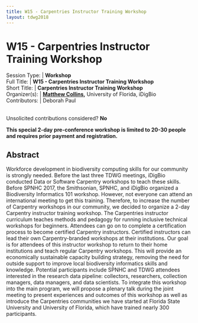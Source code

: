 ```yaml
---
title: W15 - Carpentries Instructor Training Workshop
layout: tdwg2018
---
```


# W15 - Carpentries Instructor Training Workshop

Session Type: | **Workshop**  
Full Title:   | **W15 - Carpentries Instructor Training Workshop**  
Short Title:  | **Carpentries Instructor Training Workshop**  
Organizer(s): | **[Matthew Collins](mailto:mcollins@acis.ufl.edu),** University of Florida, iDigBio  
Contributors: | Deborah Paul  

<p><br />Unsolicited contributions considered?  <strong>No</strong></p>  

**This special 2-day pre-conference workshop is limited to 20-30 people and requires prior payment and registration.**

<!--
**How many 80-minute sessions are you requesting?** N/A two days prior to main meetings
Technical Requirements: | Venue for 2 days prior to main meetings, see abstract.
-->

## Abstract  

Workforce development in biodiversity computing skills for our community is strongly needed. Before the last three TDWG meetings, iDigBio conducted Data or Software Carpentry workshops to teach these skills. Before SPNHC 2017, the Smithsonian, SPNHC, and iDigBio organized a Biodiversity Informatics 101 workshop. However, not everyone can attend an international meeting to get this training. Therefore, to increase the number of Carpentry workshops in our community, we decided to organize a 2-day Carpentry instructor training workshop. The Carpentries instructor curriculum teaches methods and pedagogy for running inclusive technical workshops for beginners. Attendees can go on to complete a certification process to become certified Carpentry instructors. Certified instructors can lead their own Carpentry-branded workshops at their institutions. Our goal is for attendees of this instructor workshop to return to their home institutions and teach regular Carpentry workshops. This will provide an economically sustainable capacity building strategy, removing the need for outside support to improve local biodiversity informatics skills and knowledge. Potential participants include SPNHC and TDWG attendees interested in the research data pipeline: collectors, researchers, collection managers, data managers, and data scientists. To integrate this workshop into the main program, we will propose a plenary talk during the joint meeting to present experiences and outcomes of this workshop as well as introduce the Carpentries communities we have started at Florida State University and University of Florida, which have trained nearly 300 participants.
